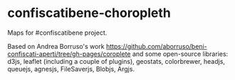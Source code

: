 confiscatibene-choropleth
=========================

Maps for #confiscatibene project.

Based on Andrea Borruso's work https://github.com/aborruso/beni-confiscati-aperti/tree/gh-pages/coroplete
and some open-source libraries: d3js, leaflet (including a couple of plugins), geostats, colorbrewer, headjs, queuejs, agnesjs, FileSaverjs, Blobjs, Argjs.
